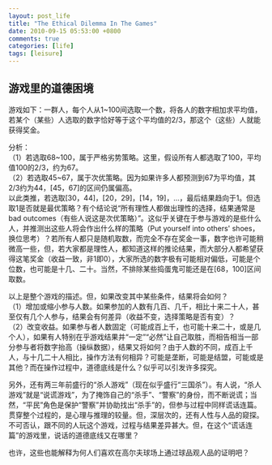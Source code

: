 ```yaml
---
layout: post_life
title: "The Ethical Dilemma In The Games"
date: 2010-09-15 05:53:00 +0800
comments: true
categories: [life]
tags: [leisure]
---
```


## 游戏里的道德困境

游戏如下：一群人，每个人从1~100间选取一个数，将各人的数字相加求平均值，若某个（某些）人选取的数字恰好等于这个平均值的2/3，那这个（这些）人就能获得奖金。

分析：  
（1）若选取68~100，属于严格劣势策略。这里，假设所有人都选取了100，平均值100的2/3，约为67。  
（2）若选取45~67，属于次优策略。因为如果许多人都预测到67为平均值，其2/3约为44，[45，67]的区间仍属偏高。  
以此类推，若选取[30，44]，[20，29]，[14，19]，…，最后结果趋向于1。但选取1是否就是最优策略？有个结论说“所有理性人都做出理性的选择，结果通常是bad outcomes（有些人说这是次优策略）”。这似乎关键在于参与游戏的是些什么人，并推测出这些人将会作出什么样的策略（Put yourself into others' shoes，换位思考）？若所有人都只是随机取数，而完全不存在奖金一事，数字也许可能稍微高一些，但，若大家都是理性人，都知道这样的推论结果，而大部分人都希望获得这笔奖金（收益一致，非1即0），大家所选的数字极有可能相对偏低，可能是个位数，也可能是十几、二十。当然，不排除某些捣蛋鬼可能还是在[68，100]区间取数。

以上是整个游戏的描述。但，如果改变其中某些条件，结果将会如何？  
（1）增加或缩小参与人数。如果参加的人数有几百、几千，相比十来二十人，甚至仅有几个人参与，结果会有何差异（收益不变，选择策略是否有变）？  
（2）改变收益。如果参与者人数固定（可能成百上千，也可能十来二十，或是几个人），如果有人特别在乎游戏结果并“一定”“必然”让自己取胜，而相告相当一部分参与者将数字抬高（操纵数据），结果又将如何？由于人数的不同，成百上千人，与十几二十人相比，操作方法有何相异？可能是垄断，可能是结盟，可能或是其他？而在操作过程中，道德底线是什么？似乎可以引发许多探究。


另外，还有两三年前盛行的“杀人游戏”（现在似乎盛行“三国杀”）。有人说，“杀人游戏”就是“说谎游戏”，为了掩饰自己的“杀手”、“警察”的身份，而不断说谎；当然，“平民”角色是保护“警察”并协助找出“杀手”的，但参与过程中同样谎话连篇。贯穿整个过程的，是心理与推理的较量。但，深层次的，还有人性与人品的窥探。不可否认，跟不同的人玩这个游戏，过程与结果差异甚大。但，在这个“谎话连篇”的游戏里，说话的道德底线又在哪里？


也许，这些也能解释为何人们喜欢在高尔夫球场上通过球品观人品的证明吧？
